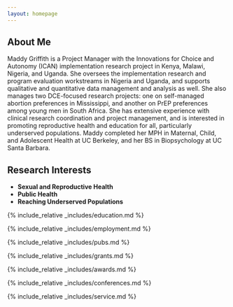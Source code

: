 ```yaml
---
layout: homepage
---
```


## About Me

Maddy Griffith is a Project Manager with the Innovations for Choice and Autonomy (ICAN) implementation research project in Kenya, Malawi, Nigeria, and Uganda. She oversees the implementation research and program evaluation workstreams in Nigeria and Uganda, and supports qualitative and quantitative data management and analysis as well. She also manages two DCE-focused research projects: one on self-managed abortion preferences in Mississippi, and another on PrEP preferences among young men in South Africa. She has extensive experience with clinical research coordination and project management, and is interested in promoting reproductive health and education for all, particularly underserved populations. Maddy completed her MPH in Maternal, Child, and Adolescent Health at UC Berkeley, and her BS in Biopsychology at UC Santa Barbara.

## Research Interests

- **Sexual and Reproductive Health** 
- **Public Health** 
- **Reaching Underserved Populations** 

{% include_relative _includes/education.md %}

{% include_relative _includes/employment.md %}

{% include_relative _includes/pubs.md %}

<!--{% include_relative _includes/art.md %}--> <!-- you can escape this line if you don't have any art examples -->

{% include_relative _includes/grants.md %}

{% include_relative _includes/awards.md %}

{% include_relative _includes/conferences.md %}

{% include_relative _includes/service.md %}

